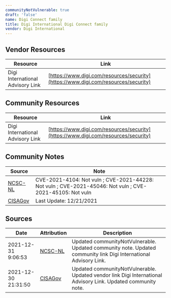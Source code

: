 ```yaml
---
communityNotVulnerable: true
draft: 'false'
name: Digi Connect family
title: Digi International Digi Connect family
vendor: Digi International
---
```


## Vendor Resources
| Resource | Link |
| --- | --- |
| Digi International Advisory Link | [https://www.digi.com/resources/security](https://www.digi.com/resources/security) |

## Community Resources
| Resource | Link |
| --- | --- |
| Digi International Advisory Link | [https://www.digi.com/resources/security](https://www.digi.com/resources/security) |

## Community Notes
| Source | Note |
| --- | --- |
| [NCSC-NL](https://github.com/NCSC-NL/log4shell/blob/main/software/README.md) | CVE-2021-4104: Not vuln ; CVE-2021-44228: Not vuln ; CVE-2021-45046: Not vuln ; CVE-2021-45105: Not vuln </ul> |
| [CISAGov](https://raw.githubusercontent.com/cisagov/log4j-affected-db/develop/README.md) | Last Update: 12/21/2021 |

## Sources
| Date | Attribution | Description |
| --- | --- | --- |
| 2021-12-31 9:06:53 | [NCSC-NL](https://github.com/NCSC-NL/log4shell/blob/main/software/README.md) | Updated communityNotVulnerable. Updated community note. Updated community link Digi International Advisory Link.  |
| 2021-12-30 21:31:50 | [CISAGov](https://raw.githubusercontent.com/cisagov/log4j-affected-db/develop/README.md) | Updated communityNotVulnerable. Updated vendor link Digi International Advisory Link. Updated community note.  |
